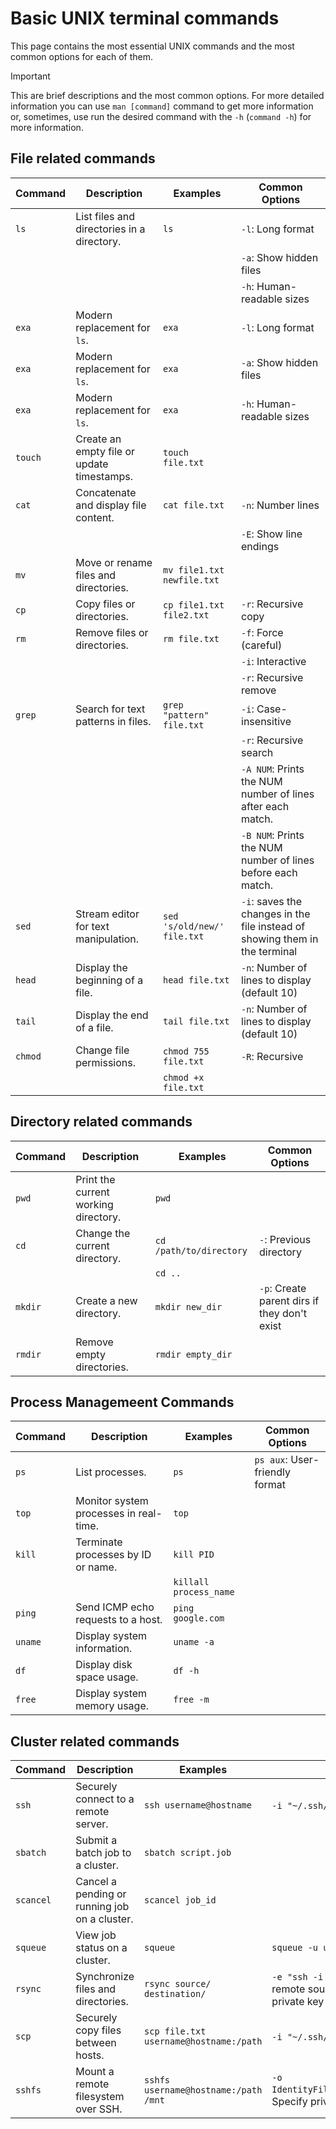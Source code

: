 # Basic UNIX terminal commands 

This page contains the most essential UNIX commands and the most common options for each of them.

> [!IMPORTANT]
> This are brief descriptions and the most common options.
> For more detailed information you can use `man [command]` command to get more information or, sometimes, use run the desired command with the `-h` (`command -h`) for more information.

## File related commands

| Command  | Description                               | Examples                   | Common Options                                                              |
|----------|-------------------------------------------|----------------------------|-----------------------------------------------------------------------------|
| `ls`     | List files and directories in a directory.| `ls`                       | `-l`: Long format                                                           |
|          |                                           |                            | `-a`: Show hidden files                                                     |
|          |                                           |                            | `-h`: Human-readable sizes                                                  |
| `exa`    | Modern replacement for `ls`.              | `exa`                      | `-l`: Long format                                                           |
| `exa`    | Modern replacement for `ls`.              | `exa`                      | `-a`: Show hidden files                                                     |
| `exa`    | Modern replacement for `ls`.              | `exa`                      | `-h`: Human-readable sizes                                                  |
| `touch`  | Create an empty file or update timestamps.| `touch file.txt`           |                                                                             |
| `cat`    | Concatenate and display file content.     | `cat file.txt`             | `-n`: Number lines                                                          |
|          |                                           |                            | `-E`: Show line endings                                                     |
| `mv`     | Move or rename files and directories.     | `mv file1.txt newfile.txt` |                                                                             |
| `cp`     | Copy files or directories.                | `cp file1.txt file2.txt`   | `-r`: Recursive copy                                                        |
| `rm`     | Remove files or directories.              | `rm file.txt`              | `-f`: Force (careful)                                                       |
|          |                                           |                            | `-i`: Interactive                                                           |
|          |                                           |                            | `-r`: Recursive remove                                                      |
| `grep`   | Search for text patterns in files.        | `grep "pattern" file.txt`  | `-i`: Case-insensitive                                                      |
|          |                                           |                            | `-r`: Recursive search                                                      |
|          |                                           |                            | `-A NUM`: Prints the NUM number of lines after each match.                  |
|          |                                           |                            | `-B NUM`: Prints the NUM number of lines before each match.                 |
| `sed`    | Stream editor for text manipulation.      | `sed 's/old/new/' file.txt`| `-i`: saves the changes in the file instead of showing them in the terminal |
| `head`   | Display the beginning of a file.          | `head file.txt`            | `-n`: Number of lines to display (default 10)                               |
| `tail`   | Display the end of a file.                | `tail file.txt`            | `-n`: Number of lines to display (default 10)                               |
| `chmod`  | Change file permissions.                  | `chmod 755 file.txt`       | `-R`: Recursive                                                             |
|          |                                           | `chmod +x file.txt`        |                                                              |

## Directory related commands
| Command  | Description                         | Examples                | Common Options                                  |
|----------|-------------------------------------|-------------------------|-------------------------------------------------|
| `pwd`    | Print the current working directory.| `pwd`                   |                                                 |
| `cd`     | Change the current directory.       | `cd /path/to/directory` | `-`: Previous directory                         |
|          |                                     | `cd ..`                 |                                                 |
| `mkdir`  | Create a new directory.             | `mkdir new_dir`         | `-p`: Create parent dirs if they don't exist    |
| `rmdir`  | Remove empty directories.           | `rmdir empty_dir`       |                                                 |


## Process Managemeent Commands 
| Command  | Description                            | Examples                | Common Options                                    |
|----------|----------------------------------------|-------------------------|---------------------------------------------------|
| `ps`     | List processes.                        | `ps`                    | `ps aux`: User-friendly format                    |
| `top`    | Monitor system processes in real-time. | `top`                   |                                                   |
| `kill`   | Terminate processes by ID or name.     | `kill PID`              |                                                   |
|          |                                        | `killall process_name`  |                                                   |
| `ping`   | Send ICMP echo requests to a host.     | `ping google.com`       |                                                   |
| `uname`  | Display system information.            | `uname -a`              |                                                   |
| `df`     | Display disk space usage.              | `df -h`                 |                                                   |
| `free`   | Display system memory usage.           | `free -m`               |                                                   |

## Cluster related commands
| Command  | Description                                   | Examples                              | Common Options                                                                                      |
|----------|-----------------------------------------------|---------------------------------------|-----------------------------------------------------------------------------------------------------|
| `ssh`    | Securely connect to a remote server.          | `ssh username@hostname`               | `-i "~/.ssh/private_key"`: Specify private key                                                      |
| `sbatch` | Submit a batch job to a cluster.              | `sbatch script.job`                   |                                                                                                     |
| `scancel`| Cancel a pending or running job on a cluster. | `scancel job_id`                      |                                                                                                     |
| `squeue` | View job status on a cluster.                 | `squeue`                              | `squeue -u username`                                                                                |
| `rsync`  | Synchronize files and directories.            | `rsync source/ destination/`          | `-e "ssh -i ~/.ssh/private_key"`: for either remote source or destination with specific private key |
| `scp`    | Securely copy files between hosts.            | `scp file.txt username@hostname:/path`| `-i "~/.ssh/private_key"`: Specify private key                                                      |
| `sshfs`  | Mount a remote filesystem over SSH.           | `sshfs username@hostname:/path /mnt`  | `-o IdentityFile=/path/to/file/.ssh/private_key`: Specify private key                               |



